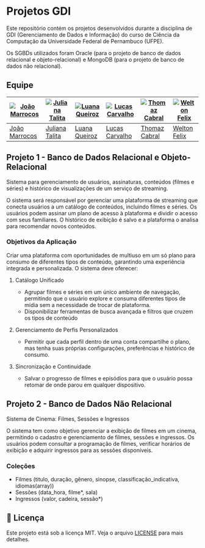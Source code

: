 # Projetos GDI

Este repositório contém os projetos desenvolvidos durante a disciplina de GDI
(Gerenciamento de Dados e Informação) do curso de Ciência da Computação da
Universidade Federal de Pernambuco (UFPE).

Os SGBDs utilizados foram Oracle (para o projeto de banco de dados relacional
e objeto-relacional) e MongoDB (para o projeto de banco de dados não relacional).

## Equipe

| [![João Marrocos](https://avatars.githubusercontent.com/u/135621408?v=&s=70)](https://github.com/jlsm2) | [![Juliana Talita](https://avatars.githubusercontent.com/u/136332496?v=4&s=70)](https://github.com/julianatalita) | [![Luana Queiroz](https://avatars.githubusercontent.com/u/136331050?v=4&s=70)](https://github.com/luana-queiroz) | [![Lucas Carvalho](https://avatars.githubusercontent.com/u/131834120?v=4&s=70)](https://github.com/LucasSilvaa0) | [![Thomaz Cabral](https://avatars.githubusercontent.com/u/127772709?v=4&s=70)](https://github.com/thomazcabral) | [![Welton Felix](https://avatars.githubusercontent.com/u/52381662?v=4&s=70)](https://github.com/weltonfelix) |
| ------------------------------------------------------------------------------------------------------- | ----------------------------------------------------------------------------------------------------------------- | ---------------------------------------------------------------------------------------------------------------- | ---------------------------------------------------------------------------------------------------------------- | --------------------------------------------------------------------------------------------------------------- | ------------------------------------------------------------------------------------------------------------ |
| [João Marrocos](https://github.com/jlsm2)                                                               | [Juliana Talita](https://github.com/julianatalita)                                                                | [Luana Queiroz](https://github.com/luana-queiroz)                                                                | [Lucas Carvalho](https://github.com/LucasSilvaa0)                                                                | [Thomaz Cabral](https://github.com/thomazcabral)                                                                | [Welton Felix](https://github.com/weltonfelix)                                                               |

## Projeto 1 - Banco de Dados Relacional e Objeto-Relacional

Sistema para gerenciamento de usuários, assinaturas, conteúdos (filmes e séries)
e histórico de visualizações de um serviço de streaming.

O sistema será responsável por gerenciar uma plataforma de streaming que conecta
usuários a um catálogo de conteúdos, incluindo filmes e séries. Os usuários podem
assinar um plano de acesso à plataforma e dividir o acesso com seus familiares.
O histórico de exibição é salvo e a plataforma o analisa para recomendar novos conteúdos.

### Objetivos da Aplicação

Criar uma plataforma com oportunidades de multiuso em um só plano para consumo de
diferentes tipos de conteúdo, garantindo uma experiência integrada e personalizada.
O sistema deve oferecer:

1. Catálogo Unificado
   - Agrupar filmes e  séries em um único ambiente de navegação, permitindo que o
     usuário explore e consuma diferentes tipos de mídia sem a necessidade de trocar de plataforma.
   - Disponibilizar ferramentas de busca avançada e filtros que cruzem os tipos de conteúdo

2. Gerenciamento de Perfis Personalizados
   - Permitir que cada perfil dentro de uma conta compartilhe o plano, mas tenha
     suas próprias configurações, preferências e histórico de consumo.

3. Sincronização e Continuidade
   - Salvar o progresso de filmes e episódios para que o usuário possa retomar de
     onde parou em qualquer dispositivo.

## Projeto 2 - Banco de Dados Não Relacional

Sistema de Cinema: Filmes, Sessões e Ingressos

O sistema tem como objetivo gerenciar a exibição de filmes em um cinema, permitindo
o cadastro e gerenciamento de filmes, sessões e ingressos. Os usuários podem consultar
a programação de filmes, verificar horários de exibição e adquirir ingressos para as sessões disponíveis.

### Coleções

- Filmes (titulo, duração, gênero, sinopse, classificação_indicativa, idiomas(array))
- Sessões (data_hora, filme*, sala)
- Ingressos (valor, cadeira, sessão*)

## 📝 Licença

Este projeto está sob a licença MIT. Veja o arquivo [LICENSE](LICENSE) para mais detalhes.
